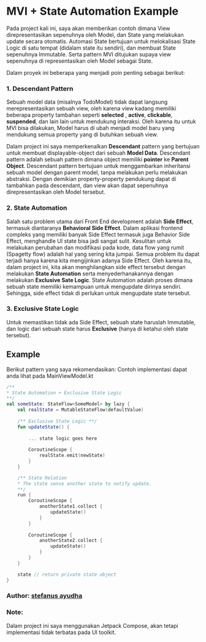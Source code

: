 # MVI + State Automation Example
Pada project kali ini, saya akan memberikan contoh dimana View direpresentasikan sepenuhnya oleh Model, dan State yang melakukan update secara otomatis. Automasi State bertujuan untuk melokalisasi State Logic di satu tempat (didalam state itu sendiri), dan membuat State sepenuhnya Immutable. Serta pattern MVI ditujukan supaya view sepenuhnya di representasikan oleh Model sebagai State.

Dalam proyek ini beberapa yang menjadi poin penting sebagai berikut:

### 1. Descendant Pattern
Sebuah model data (misalnya TodoModel) tidak dapat langsung merepresentasikan sebuah view, oleh karena view kadang memiliki beberapa property tambahan seperti **selected** , **active**, **clickable**, **suspended**, dan lain lain untuk mendukung interaksi. Oleh karena itu untuk MVI bisa dilakukan, Model harus di ubah menjadi model baru yang mendukung semua property yang di butuhkan sebuah view.

Dalam project ini saya memperkenalkan **Descendant** pattern yang bertujuan untuk membuat displayable-object dari sebuah **Model Data**. Descendant pattern adalah sebuah pattern dimana object memiliki **pointer** ke **Parent Object**. Descendant pattern bertujuan untuk menggambarkan inheritansi sebuah model dengan parent model, tanpa melakukan perlu melakukan abstraksi. Dengan demikian property-property pendukung dapat di tambahkan pada descendant, dan view akan dapat sepenuhnya direpresentasikan oleh Model tersebut.

### 2. State Automation
Salah satu problem utama dari Front End development adalah **Side Effect**, termasuk diantaranya **Behavioral Side Effect**. Dalam aplikasi frontend compleks yang memiliki banyak Side Effect termasuk juga Behavior Side Effect, menghandle UI state bisa jadi sangat sulit. Kesulitan untuk melakukan perubahan dan modifikasi pada kode, data flow yang rumit (Spagetty flow) adalah hal yang sering kita jumpai. Semua problem itu dapat terjadi hanya karena kita mengijinkan adanya Side Effect. Oleh karena itu, dalam project ini, kita akan menghilangkan side effect tersebut dengan melakukan **State Automation** serta menyederhanakannya dengan melakukan **Exclusive Sate Logic**.
State Automation adalah proses dimana sebuah state memiliki kemampuan untuk mengupdate dirinya sendiri. Sehingga, side effect tidak di perlukan untuk mengupdate state tersebut.

### 3. Exclusive State Logic
Untuk memastikan tidak ada Side Effect, sebuah state haruslah Immutable, dan logic dari sebuah state harus **Exclusive** (hanya di ketahui oleh state tersebut).

## Example
Berikut pattern yang saya rekomendasikan:
Contoh implementasi dapat anda lihat pada MainViewModel.kt
```kotlin
/**
* State Automation + Exclusive State Logic
**/
val someState: StateFlow<SomeModel> by lazy {
	val realState = MutableStateFlow(defaultValue)
	
	/** Exclusive State Logic **/
	fun updateState() {
		
		... state logic goes here
		
		CoroutineScope {
			realState.emit(newState)
		}
	}

	/** State Relation
	* The state sense another state to notify update.
	**/
	run {
		CoroutineScope {
			anotherState1.collect {
				updateState()
			}
		}
		
		CoroutineScope {
			anotherState2.collect {
				updateState()
			}
		}
	}

	state // return private state object
}
```

### Author: [stefanus ayudha](https://github.com/stefanusayudha)

### Note:
Dalam project ini saya menggunakan Jetpack Compose, akan tetapi implementasi tidak terbatas pada UI toolkit.
